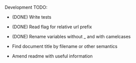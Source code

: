 Development TODO:

  * (DONE) Write tests
  * (DONE) Read flag for relative url prefix
  * (DONE) Rename variables without _ and with camelcases

  * Find document title by filename or other semantics
  * Amend readme with useful information
